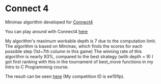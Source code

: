 # Connect 4
Minimax algorithm developed for [Connect4](https://en.wikipedia.org/wiki/Connect_Four)

You can play around with Connect4 [here](http://mathworld.wolfram.com/Connect-Four.html)

My algorithm's maximum workable depth is 7 due to the computation limit.
The algorithm is based on Minimax, which finds the scores for each possible step (1st~7th column in this game)
The winning rate of this algorithm is nearly 93%, compared to the best strategy (with depth = 9)
I got first ranking with this in the tournament of best_move functions in my Intro to C Programming course.

The result can be seen [here](http://acsweb.ucsd.edu/~jiz114/ece15_fa18_tournament/final_result.html) (My competition ID is ee15flp).
